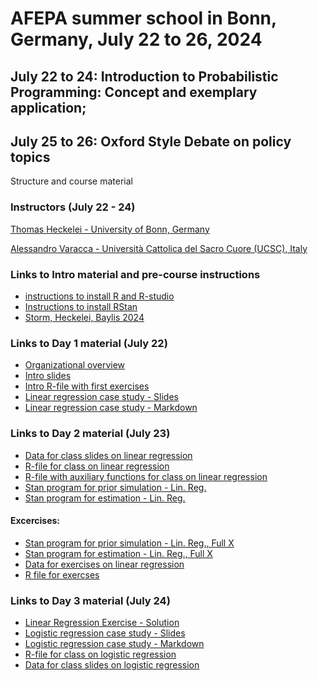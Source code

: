 # AFEPA summer school in Bonn, Germany, July 22 to 26, 2024
## July 22 to 24: Introduction to Probabilistic Programming: Concept and exemplary application;
## July 25 to 26: Oxford Style Debate on policy topics
Structure and course material
### Instructors (July 22 - 24)
[Thomas Heckelei - University of Bonn, Germany](https://www.ilr1.uni-bonn.de/en/research/research-groups/economic_and_agricultural-policy/prof)  

[Alessandro Varacca - Università Cattolica del Sacro Cuore (UCSC), Italy](https://docenti.unicatt.it/ppd2/it/docenti/27208/alessandro-varacca/didattica) 

### Links to Intro material and pre-course instructions
<!--- this is how we can comment things out...here examples from another course on how to link github files and external sites
--->
- [instructions to install R and R-studio](https://rstudio-education.github.io/hopr/starting.html)
- [Instructions to install RStan](https://github.com/stan-dev/rstan/wiki/RStan-Getting-Started)
- [Storm, Heckelei, Baylis 2024](https://doi.org/10.1093/erae/jbae016)
<!--- this is how we can comment things out...here examples from another course on how to link github files and external sites
- [Intro jupyter notebook](https://github.com/agpo-ilr-uni-bonn/PromotionskollegModule6800_2021/blob/main/labIntro.ipynb)
---> 
### Links to Day 1 material (July 22)
- [Organizational overview](https://docs.google.com/presentation/d/10GP9KN9lSPNQNWlHKEpZItidjhj8T4VLckDot2EJI6g/edit?usp=sharing)
- [Intro slides](https://docs.google.com/presentation/d/1m78B0lSyZFZ5Up2ssi_RcxVYxjOzHLCq8CnIROTIEEU/edit?usp=sharing)
- [Intro R-file with first exercises](https://github.com/heckelei/AFEPA2024/blob/main/Intro_Bayes_with_sampling.R)
- [Linear regression case study - Slides](https://github.com/heckelei/AFEPA2024/blob/main/linear_regression_git/linear_regression_slides.pdf)
- [Linear regression case study - Markdown](https://github.com/heckelei/AFEPA2024/blob/main/linear_regression_git/linear_regression.pdf)
### Links to Day 2 material (July 23)
- [Data for class slides on linear regression](https://github.com/heckelei/AFEPA2024/blob/main/linear_regression_git/data_linear_regression.RData)
- [R-file for class on linear regression](https://github.com/heckelei/AFEPA2024/blob/main/linear_regression_git/linear_regression_handout.R)
- [R-file with auxiliary functions for class on linear regression](https://github.com/heckelei/AFEPA2024/blob/main/linear_regression_git/aux_functions.R)
- [Stan program for prior simulation - Lin. Reg.](https://github.com/heckelei/AFEPA2024/blob/main/linear_regression_git/linear_regression_prior.stan)
- [Stan program for estimation - Lin. Reg.](https://github.com/heckelei/AFEPA2024/blob/main/linear_regression_git/linear_regression.stan)
#### Excercises:
- [Stan program for prior simulation - Lin. Reg., Full X](https://github.com/heckelei/AFEPA2024/blob/main/linear_regression_git/linear_regression_prior_X.stan)
- [Stan program for estimation - Lin. Reg., Full X](https://github.com/heckelei/AFEPA2024/blob/main/linear_regression_git/linear_regression_X.stan)
- [Data for exercises on linear regression](https://github.com/heckelei/AFEPA2024/blob/main/dat_reg_logit.RData)
- [R file for exercses](https://github.com/heckelei/AFEPA2024/blob/main/linear_regression_git/linear_regresison_ex.R)
<!---

---> 
### Links to Day 3 material (July 24) 
- [Linear Regression Exercise - Solution](https://github.com/heckelei/AFEPA2024/blob/main/linear_regression_git/linear_regresison_ex_complete.R)
- [Logistic regression case study - Slides](https://github.com/heckelei/AFEPA2024/blob/main/logistic_regression_git/logistic_regression_slides.pdf)
- [Logistic regression case study - Markdown](https://github.com/heckelei/AFEPA2024/blob/main/logistic_regression_git/logistic_regression.pdf)
- [R-file for class on logistic regression](https://github.com/heckelei/AFEPA2024/blob/main/logistic_regression_git/logistic_regression_handout.R)
- [Data for class slides on logistic regression](https://github.com/heckelei/AFEPA2024/blob/main/logistic_regression_git/data_logistic_regression.RData)
<!---
- [Panel data case study - Slides](https://github.com/heckelei/AFEPA2024/blob/main/panel_data_git/chamberlain_regression_slides.pdf)
- [Panel data case study - Markdown](https://github.com/heckelei/AFEPA2024/blob/main/panel_data_git/chamberlain_regression.pdf)
---> 
